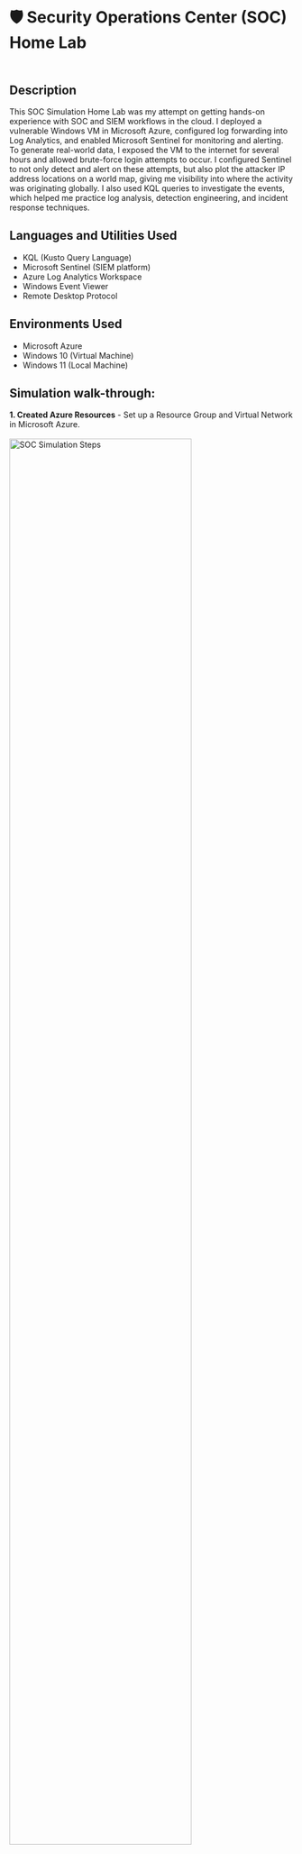 <h1>🛡️ Security Operations Center (SOC) Home Lab</h1>

<h2><br />Description</h2>
This SOC Simulation Home Lab was my attempt on getting hands-on experience with SOC and SIEM workflows in the cloud. I deployed a vulnerable Windows VM in Microsoft Azure, configured log forwarding into Log Analytics, and enabled Microsoft Sentinel for monitoring and alerting. To generate real-world data, I exposed the VM to the internet for several hours and allowed brute-force login attempts to occur. I configured Sentinel to not only detect and alert on these attempts, but also plot the attacker IP address locations on a world map, giving me visibility into where the activity was originating globally. I also used KQL queries to investigate the events, which helped me practice log analysis, detection engineering, and incident response techniques.
<br />


<h2>Languages and Utilities Used</h2>

- KQL (Kusto Query Language)
- Microsoft Sentinel (SIEM platform)
- Azure Log Analytics Workspace
- Windows Event Viewer
- Remote Desktop Protocol

<h2>Environments Used </h2>

- Microsoft Azure
- Windows 10 (Virtual Machine)
- Windows 11 (Local Machine)

<h2>Simulation walk-through:</h2>

**1. Created Azure Resources** - Set up a Resource Group and Virtual Network in Microsoft Azure.
<br />
<br />
<img src="https://i.imgur.com/cDr5rOy.png" height="80%" width="80%" alt="SOC Simulation Steps"/>
<br />
<br />
<br />
**2. Deployed Windows VM** - Launched a Windows 10 virtual machine, configured credentials, and enabled RDP access via a Network Security Group (port 3389).
<br />
<br />
<img src="https://i.imgur.com/yUVm7us.png" height="80%" width="80%" alt="SOC Simulation Steps"/>
<img src="https://i.imgur.com/T2KzMvG.png" height="80%" width="80%" alt="SOC Simulation Steps"/>
<br />
<br />
<br />
**3. Connected Logs to Azure Monitor** - Installed/activated the Azure Monitor agent and linked the VM to a Log Analytics Workspace.
<br/>
<br/>
<img src="https://i.imgur.com/x6VWD9S.png" height="80%" width="80%" alt="SOC Simulation Steps"/>
<br />
<br />
<br/>
**4. Enabled Microsoft Sentinel** – Using Microsoft Defender, activated Sentinel on the workspace to provide SIEM functionality.
<br/>
<br/>
<img src="https://i.imgur.com/7NRt8qF.png" height="80%" width="80%" alt="SOC Simulation Steps"/>
<br />
<br />
<br/>
**5. Configured Data Collection** - Forwarded Windows Security Event Logs (failed/successful logins, account activity) into Log Analytics.
<br/>
<br/>
<img src="https://i.imgur.com/SEfTAqy.png" height="80%" width="80%" alt="SOC Simulation Steps"/>
<br />
<br/>
<br />
**6. Exposed the VM** - Left RDP open to the internet for several hours to attract real brute-force login attempts.
<br/>
<br/>
<img src="https://www.kaspersky.com/content/en-global/images/repository/isc/2022/what-is-hacking-2.jpg" height="80%" width="80%" alt="SOC Simulation Steps"/>
<br />
<br/>
<br />
**Generated and Collected Attack Data** - Allowed unsolicited login attempts to accumulate, producing authentic attack traffic.
<br/>
<br/>
<img src="https://i.imgur.com/AY11y4d.png" height="80%" width="80%" alt="SOC Simulation Steps"/>
<br />
<br/>
<br />
**7. Investigated with KQL** – Queried the log data using Kusto Query Language to dig deeper into failed logins, attacker IPs, and timelines.
<br/>
<br/>
<img src="https://i.imgur.com/B3S7It9.png" height="80%" width="80%" alt="SOC Simulation Steps"/>
<br />
<br/>
<br />
**8. Geographic Mapping** – Used Sentinel’s built-in map feature to visualize attacker IP addresses by country/region.
<br/>
<br/>
<img src="https://i.imgur.com/FwMWWei.png" height="80%" width="80%" alt="SOC Simulation Steps"/>
<br />
<br />
<br/>
**9. Validated End-to-End Workflow** – Confirmed that log collection, alerting, visualization, and investigation worked together like a real SIEM environment.
<br />
<br />
<img src="https://miro.medium.com/1*vM9RLvlyYG-GZ-QORZalOg.jpeg" height="80%" width="80%" alt="SOC Simulation Steps"/>
<br />
<br />
<br />
</p>

<!--
 ```diff
- text in red
+ text in green
! text in orange
# text in gray
@@ text in purple (and bold)@@
```
--!>

